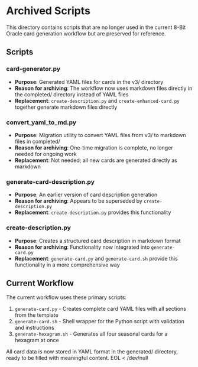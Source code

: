 # Archived Scripts

This directory contains scripts that are no longer used in the current 8-Bit Oracle card generation workflow but are preserved for reference.

## Scripts

### card-generator.py
- **Purpose**: Generated YAML files for cards in the v3/ directory
- **Reason for archiving**: The workflow now uses markdown files directly in the completed/ directory instead of YAML files
- **Replacement**: `create-description.py` and `create-enhanced-card.py` together generate markdown files directly

### convert_yaml_to_md.py
- **Purpose**: Migration utility to convert YAML files from v3/ to markdown files in completed/
- **Reason for archiving**: One-time migration is complete, no longer needed for ongoing work
- **Replacement**: Not needed; all new cards are generated directly as markdown

### generate-card-description.py
- **Purpose**: An earlier version of card description generation
- **Reason for archiving**: Appears to be superseded by `create-description.py`
- **Replacement**: `create-description.py` provides this functionality

### create-description.py
- **Purpose**: Creates a structured card description in markdown format
- **Reason for archiving**: Functionality now integrated into `generate-card.py`
- **Replacement**: `generate-card.py` and `generate-card.sh` provide this functionality in a more comprehensive way

## Current Workflow

The current workflow uses these primary scripts:

1. `generate-card.py` - Creates complete card YAML files with all sections from the template
2. `generate-card.sh` - Shell wrapper for the Python script with validation and instructions
3. `generate-hexagram.sh` - Generates all four seasonal cards for a hexagram at once

All card data is now stored in YAML format in the generated/ directory, ready to be filled with meaningful content.
EOL < /dev/null